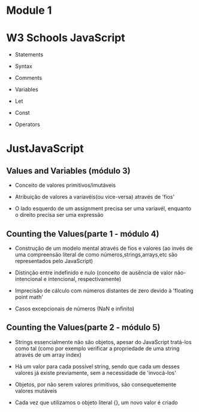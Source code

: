 # Module 1
<h1> W3 Schools JavaScript </h1>

- <p><a href:'https://www.w3schools.com/js/js_statements.asp'> Statements </a></p>
- <p><a href:'https://www.w3schools.com/js/js_syntax.asp'> Syntax </a></p>
- <p><a href:'https://www.w3schools.com/js/js_comments.asp'> Comments </a></p>
- <p><a href:'https://www.w3schools.com/js/js_variables.asp'> Variables </a></p>
- <p><a href:'https://www.w3schools.com/js/js_let.asp'> Let </a></p>
- <p><a href:'https://www.w3schools.com/js/js_const.asp'> Const </a></p>
- <p><a href:'https://www.w3schools.com/js/js_operators.asp'> Operators </a></p>

 
<h1> JustJavaScript </h1>

<h2> Values and Variables (módulo 3) </h2>

- <p> Conceito de valores primitivos/imutáveis </p>
- <p> Atribuição de valores a variavéis(ou vice-versa) através de 'fios' </p>
- <p> O lado esquerdo de um assignment precisa ser uma variavél, enquanto o direito precisa ser uma expressão </p>

<h2> Counting the Values(parte 1 - módulo 4) </h2>

- <p> Construção de um modelo mental através de fios e valores (ao invés de uma compreensão literal de como números,strings,arrays,etc são representados pelo JavaScript) </p>
- <p> Distinção entre indefinido e nulo (conceito de ausência de valor não-intencional e intencional, respectivamente) <p>
- <p> Imprecisão de cálculo com números distantes de zero devido à 'floating point math' </p>
- <p> Casos excepcionais de números (NaN e infinito) </p>
 
<h2> Counting the Values(parte 2 - módulo 5) </h2>

- <p> Strings essencialmente não são objetos, apesar do JavaScript tratá-los como tal (como por exemplo verificar a propriedade de uma string através de um array index) </p>
- <p> Há um valor para cada possível string, sendo que cada um desses valores já existe previamente, sem a necessidade de 'invocá-los' </p>
- <p> Objetos, por não serem valores primitivos, são consequetemente valores mutáveis </p>
- <p> Cada vez que utilizamos o objeto literal {}, um novo valor é criado </p>
